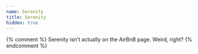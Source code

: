 ```yaml
---
name: Serenity
title: Serenity
hidden: true
---
```

{% comment %}
Serenity isn't actually on the AirBnB page. Weird, right?
{% endcomment %}
